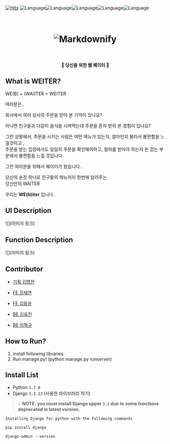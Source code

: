 [![Hits](https://hits.seeyoufarm.com/api/count/incr/badge.svg?url=https%3A%2F%2Fgithub.com%2Fehyeok9%2FLikeLion-Ideathon&count_bg=%2379C83D&title_bg=%23555555&icon=&icon_color=%23E7E7E7&title=hits&edge_flat=false)](https://hits.seeyoufarm.com)
![Language](https://img.shields.io/badge/laguage-Python-blue)![Language](https://img.shields.io/badge/framework-Django-orange)![Language](https://img.shields.io/badge/laguage-JavaScript-yellow)![Language](https://img.shields.io/badge/laguage-HTML-red)![Language](https://img.shields.io/badge/language-CSS-blueviolet)

<h1 align="center">
  <br>
  <img src="https://github.com/ehyeok9/WEITER/blob/develop/nPer1/order/static/img/NARROW_BOLD.png" alt="Markdownify"></a>
  <br>
  <br>
</h1>

<h4 align="center">🎰 당신을 위한 웹 웨이터 🚀</h4>



## What is WEITER?
WE(B) + (WA)ITER = WEITER

여러분은..   

회사에서 여러 상사의 주문을 받아 본 기억이 있나요?  

아니면 친구들과 다같이 음식을 시켜먹는데 주문을 혼자 받아 본 경험이 있나요?  

그런 상황에서, 주문을 시키는 사람은 어떤 메뉴가 있는지, 얼마인지 몰라서 불편함을 느낄것이고 ,  
주문을 받는 입장에서도 일일히 주문을 확인해야하고, 얼마를 받아야 하는지 돈 걷는 부분에서 불편함을 느낄 것입니다.   

그런 여러분을 위해서 웨이터가 왔습니다.   

당신의 손짓 하나로 친구들의 메뉴까지 한번에 알려주는  
당신만의 WAITER   

우리는 **WE(b)iter** 입니다.   


## UI Description
![](이미지 링크)

## Function Description
![](이미지 링크)

## Contributor

- [기획 김명찬](https://github.com/ehyeok9)
> 

- [FE 강채연](https://github.com/ehyeok9)
> 

- [FE 김동윤](https://github.com/ehyeok9)
>

- [BE 김유진](https://github.com/ehyeok9)
>

- [BE 이혁규](https://github.com/ehyeok9)
>

## How to Run?

1. install following libraries.
2. Run manage.py! (python manage.py runserver)

## Install List

- Python `3.7.0`
- Django `3.2.13`
(사용한 라이브러리 적기)

> 💡 **NOTE: you must install Django upper `3.2` due to some functions deprecated in latest version.**
  ```
  Installing Django for python with the following commands

  pip install django

  django-admin --version
  ```
